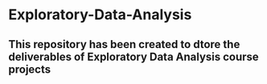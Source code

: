# Exploratory-Data-Analysis
## This repository has been created to dtore the deliverables of Exploratory Data Analysis course projects 
